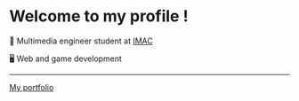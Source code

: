 # Welcome to my profile !

🏫 Multimedia engineer student at [IMAC](https://www.ingenieur-imac.fr/)

🖥️ Web and game development

---

[My portfolio](matteo-leclercq.fr)

